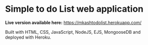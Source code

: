 # Simple to do List web application

**Live version available here:** https://mkashtodolist.herokuapp.com/

Built with HTML, CSS, JavaScript, NodeJS, EJS, MongooseDB and deployed with Heroku.

